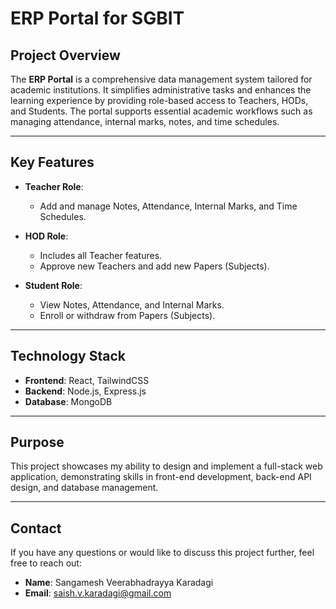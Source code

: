 # ERP Portal for SGBIT  

## Project Overview  
The **ERP Portal** is a comprehensive data management system tailored for academic institutions. It simplifies administrative tasks and enhances the learning experience by providing role-based access to Teachers, HODs, and Students. The portal supports essential academic workflows such as managing attendance, internal marks, notes, and time schedules.  

---

## Key Features  

- **Teacher Role**:  
  - Add and manage Notes, Attendance, Internal Marks, and Time Schedules.  

- **HOD Role**:  
  - Includes all Teacher features.  
  - Approve new Teachers and add new Papers (Subjects).  

- **Student Role**:  
  - View Notes, Attendance, and Internal Marks.  
  - Enroll or withdraw from Papers (Subjects).  

---

## Technology Stack  

- **Frontend**: React, TailwindCSS  
- **Backend**: Node.js, Express.js  
- **Database**: MongoDB  

---

## Purpose  

This project showcases my ability to design and implement a full-stack web application, demonstrating skills in front-end development, back-end API design, and database management.  

---

## Contact  

If you have any questions or would like to discuss this project further, feel free to reach out:  
- **Name**: Sangamesh Veerabhadrayya Karadagi  
- **Email**: [saish.v.karadagi@gmail.com](mailto:saish.v.karadagi@gmail.com)  





